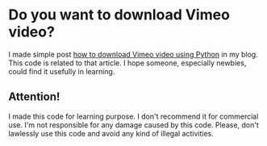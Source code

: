 # Do you want to download Vimeo video?

I made simple post [how to download Vimeo video using Python](https://jakeroid.com/blog/how-to-download-vimeo-video-using-python/) in my blog.
This code is related to that article.
I hope someone, especially newbies, could find it usefully in learning.

Attention!
----------

I made this code for learning purpose. 
I don't recommend it for commercial use.
I'm not responsible for any damage caused by this code.
Please, don't lawlessly use this code and avoid any kind of illegal activities.
